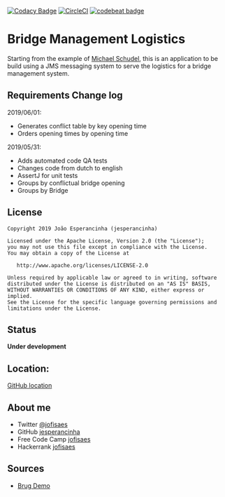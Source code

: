 [![Codacy Badge](https://api.codacy.com/project/badge/Grade/c01626e32a04487fa23bf8174be56050)](https://www.codacy.com/app/jofisaes/brugdemo?utm_source=github.com&amp;utm_medium=referral&amp;utm_content=jesperancinha/brugdemo&amp;utm_campaign=Badge_Grade)
[![CircleCI](https://circleci.com/gh/jesperancinha/brugdemo.svg?style=svg)](https://circleci.com/gh/jesperancinha/brugdemo)
[![codebeat badge](https://codebeat.co/badges/fa858c4b-4c7e-4c5b-9323-9339dfe7176c)](https://codebeat.co/projects/github-com-jesperancinha-brugdemo-master)

# Bridge Management Logistics

Starting from the example of [Michael Schudel](https://github.com/MichelSchudel), this is an application to be build using a JMS messaging system to serve the logistics for a bridge management system.

## Requirements Change log

2019/06/01:
- Generates conflict table by key opening time
- Orders opening times by opening time

2019/05/31:
- Adds automated code QA tests
- Changes code from dutch to english
- AssertJ for unit tests
- Groups by conflictual bridge opening
- Groups by Bridge

## License

```
Copyright 2019 João Esperancinha (jesperancinha)

Licensed under the Apache License, Version 2.0 (the "License");
you may not use this file except in compliance with the License.
You may obtain a copy of the License at

   http://www.apache.org/licenses/LICENSE-2.0

Unless required by applicable law or agreed to in writing, software
distributed under the License is distributed on an "AS IS" BASIS,
WITHOUT WARRANTIES OR CONDITIONS OF ANY KIND, either express or implied.
See the License for the specific language governing permissions and
limitations under the License.
```

## Status

**Under development**

## Location:

[GitHub location](https://github.com/jesperancinha/brugdemo)

## About me

* Twitter [@jofisaes](https://twitter.com/jofisaes)
* GitHub [jesperancinha](https://github.com/jesperancinha)
* Free Code Camp [jofisaes](https://www.freecodecamp.org/jofisaes)
* Hackerrank [jofisaes](https://www.hackerrank.com/jofisaes)

## Sources

* [Brug Demo](https://github.com/MichelSchudel/brugdemo)

